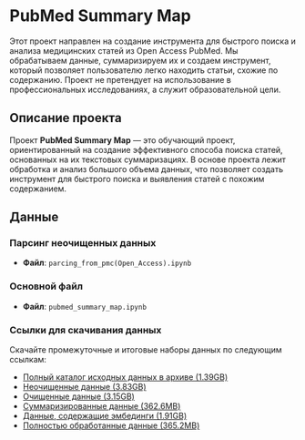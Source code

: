 # PubMed Summary Map

Этот проект направлен на создание инструмента для быстрого поиска и анализа медицинских статей из Open Access PubMed. Мы обрабатываем данные, суммаризируем их и создаем инструмент, который позволяет пользователю легко находить статьи, схожие по содержанию. Проект не претендует на использование в профессиональных исследованиях, а служит образовательной цели.

## Описание проекта

Проект **PubMed Summary Map** — это обучающий проект, ориентированный на создание эффективного способа поиска статей, основанных на их текстовых суммаризациях. В основе проекта лежит обработка и анализ большого объема данных, что позволяет создать инструмент для быстрого поиска и выявления статей с похожим содержанием.

## Данные

### Парсинг неочищенных данных
- **Файл**: `parcing_from_pmc(Open_Access).ipynb`

### Основной файл
- **Файл**: `pubmed_summary_map.ipynb`

### Ссылки для скачивания данных

Скачайте промежуточные и итоговые наборы данных по следующим ссылкам:

- [Полный каталог исходных данных в архиве (1.39GB)](https://drive.google.com/file/d/1_i0wCumygZdXJ2SjeWkuB8WacKCDgiMR/view?usp=sharing)
- [Неочищенные данные (3.83GB)](https://drive.google.com/file/d/1szwhY_evSXgDNc8AQtTXqkxHYTqnrarj/view?usp=sharing)
- [Очищенные данные (3.15GB)](https://drive.google.com/file/d/1s8GdS-lqiSJsOLuoTKwl0FcjXBpsRDbO/view?usp=sharing)
- [Суммаризированные данные (362.6MB)](https://drive.google.com/file/d/1sndcHUawuYSRdSeIcuXfzSsOYRVwPMiC/view?usp=sharing)
- [Данные, содержащие эмбединги (1.91GB)](https://drive.google.com/file/d/1WuaNgYlVAPeiK57ITVl5F1Y_A4oTlOjM/view?usp=sharing)
- [Полностью обработанные данные (365.2MB)](https://drive.google.com/file/d/1dlbRkQPklHLIB8GyV4sEYkKV8kN4EFk8/view?usp=sharing)
